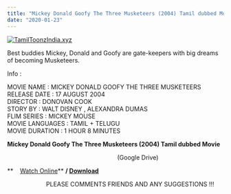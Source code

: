 ```yaml
---
title: "Mickey Donald Goofy The Three Musketeers (2004) Tamil dubbed Movie Download"
date: "2020-01-23"
---
```


[![TamilToonzIndia.xyz](https://1.bp.blogspot.com/-me5t4cu4Lmc/XimoFt7_WbI/AAAAAAAAAVk/cMOoidQvhHA4GKA7q-U8ygRCFXlqPOvnwCLcBGAsYHQ/s320/20200123_192540.jpg "Tamil Toonz India ")](https://1.bp.blogspot.com/-me5t4cu4Lmc/XimoFt7_WbI/AAAAAAAAAVk/cMOoidQvhHA4GKA7q-U8ygRCFXlqPOvnwCLcBGAsYHQ/s1600/20200123_192540.jpg)

Best buddies Mickey, Donald and Goofy are gate-keepers with big dreams of becoming Musketeers.  
  
  
  
  
Info :  
  
MOVIE NAME : MICKEY DONALD GOOFY THE THREE MUSKETEERS  
RELEASE DATE : 17 AUGUST 2004  
DIRECTOR : DONOVAN COOK  
STORY BY : WALT DISNEY , ALEXANDRA DUMAS  
FLIM SERIES : MICKEY MOUSE   
MOVIE LANGUAGES : TAMIL + TELUGU  
MOVIE DURATION : 1 HOUR 8 MINUTES  
  
  
  

 **Mickey Donald Goofy The Three Musketeers (2004) Tamil dubbed Movie**

                                                                 (Google Drive)

 **    [Watch Online](https://gplinks.in/eUxU)** **/ [Download](https://gplinks.in/eUxU)**

                       PLEASE COMMENTS FRIENDS AND ANY SUGGESTIONS !!!
